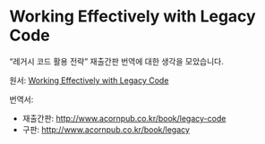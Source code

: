 # Working Effectively with Legacy Code

“레거시 코드 활용 전략” 재출간판 번역에 대한 생각을 모았습니다.

원서: [Working Effectively with Legacy Code](https://www.oreilly.com/library/view/working-effectively-with/0131177052/)

번역서:

- 재출간판: <http://www.acornpub.co.kr/book/legacy-code>
- 구판: <http://www.acornpub.co.kr/book/legacy>
